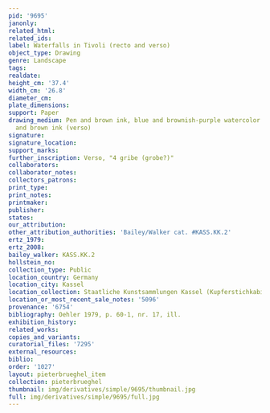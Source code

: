 ```yaml
---
pid: '9695'
janonly: 
related_html: 
related_ids: 
label: Waterfalls in Tivoli (recto and verso)
object_type: Drawing
genre: Landscape
tags: 
realdate: 
height_cm: '37.4'
width_cm: '26.8'
diameter_cm: 
plate_dimensions: 
support: Paper
drawing_medium: Pen and brown ink, blue and brownish-purple watercolor (recto); pen
  and brown ink (verso)
signature: 
signature_location: 
support_marks: 
further_inscription: Verso, "4 gribe (grobe?)"
collaborators: 
collaborator_notes: 
collectors_patrons: 
print_type: 
print_notes: 
printmaker: 
publisher: 
states: 
our_attribution: 
other_attribution_authorities: 'Bailey/Walker cat. #KASS.KK.2'
ertz_1979: 
ertz_2008: 
bailey_walker: KASS.KK.2
hollstein_no: 
collection_type: Public
location_country: Germany
location_city: Kassel
location_collection: Staatliche Kunstsammlungen Kassel (Kupferstichkabinett)
location_or_most_recent_sale_notes: '5096'
provenance: '6754'
bibliography: Oehler 1979, p. 60-1, nr. 17, ill.
exhibition_history: 
related_works: 
copies_and_variants: 
curatorial_files: '7295'
external_resources: 
biblio: 
order: '1027'
layout: pieterbrueghel_item
collection: pieterbrueghel
thumbnail: img/derivatives/simple/9695/thumbnail.jpg
full: img/derivatives/simple/9695/full.jpg
---
```

